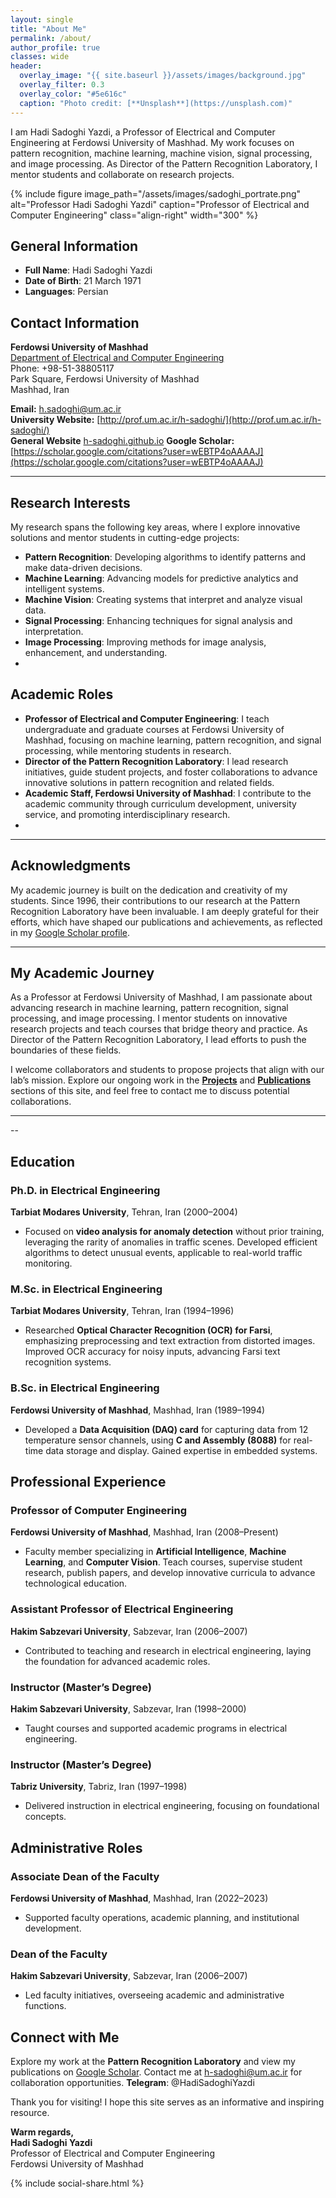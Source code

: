```yaml
---
layout: single
title: "About Me"
permalink: /about/
author_profile: true
classes: wide
header:
  overlay_image: "{{ site.baseurl }}/assets/images/background.jpg"
  overlay_filter: 0.3
  overlay_color: "#5e616c"
  caption: "Photo credit: [**Unsplash**](https://unsplash.com)"
---
```


I am Hadi Sadoghi Yazdi, a Professor of Electrical and Computer Engineering at Ferdowsi University of Mashhad. My work focuses on pattern recognition, machine learning, machine vision, signal processing, and image processing. As Director of the Pattern Recognition Laboratory, I mentor students and collaborate on research projects.

{% include figure 
   image_path="/assets/images/sadoghi_portrate.png" 
   alt="Professor Hadi Sadoghi Yazdi" 
   caption="Professor of Electrical and Computer Engineering" 
   class="align-right" 
   width="300" 
%}

## General Information

- **Full Name**: Hadi Sadoghi Yazdi
- **Date of Birth**: 21 March 1971
- **Languages**: Persian


## Contact Information

**Ferdowsi University of Mashhad**  
[Department of Electrical and Computer Engineering](https://ece.um.ac.ir/)  
Phone: +98-51-38805117  
Park Square, Ferdowsi University of Mashhad  
Mashhad, Iran

**Email:** [h.sadoghi@um.ac.ir](mailto:h-sadoghi@um.ac.ir)  
**University Website:** [http://prof.um.ac.ir/h-sadoghi/](http://prof.um.ac.ir/h-sadoghi/)  
**General Website** [h-sadoghi.github.io](h-sadoghi.github.io)
**Google Scholar:** [https://scholar.google.com/citations?user=wEBTP4oAAAAJ](https://scholar.google.com/citations?user=wEBTP4oAAAAJ)

---

## Research Interests

My research spans the following key areas, where I explore innovative solutions and mentor students in cutting-edge projects:

- **Pattern Recognition**: Developing algorithms to identify patterns and make data-driven decisions.
- **Machine Learning**: Advancing models for predictive analytics and intelligent systems.
- **Machine Vision**: Creating systems that interpret and analyze visual data.
- **Signal Processing**: Enhancing techniques for signal analysis and interpretation.
- **Image Processing**: Improving methods for image analysis, enhancement, and understanding.
- 

## Academic Roles

- **Professor of Electrical and Computer Engineering**: I teach undergraduate and graduate courses at Ferdowsi University of Mashhad, focusing on machine learning, pattern recognition, and signal processing, while mentoring students in research.
- **Director of the Pattern Recognition Laboratory**: I lead research initiatives, guide student projects, and foster collaborations to advance innovative solutions in pattern recognition and related fields.
- **Academic Staff, Ferdowsi University of Mashhad**: I contribute to the academic community through curriculum development, university service, and promoting interdisciplinary research.
- 
---

## Acknowledgments

My academic journey is built on the dedication and creativity of my students. Since 1996, their contributions to our research at the Pattern Recognition Laboratory have been invaluable. I am deeply grateful for their efforts, which have shaped our publications and achievements, as reflected in my [Google Scholar profile](hhttps://scholar.google.com/citations?user=wEBTP4oAAAAJ&hl=en).

---

## My Academic Journey

As a Professor at Ferdowsi University of Mashhad, I am passionate about advancing research in machine learning, pattern recognition, signal processing, and image processing. I mentor students on innovative research projects and teach courses that bridge theory and practice. As Director of the Pattern Recognition Laboratory, I lead efforts to push the boundaries of these fields.

I welcome collaborators and students to propose projects that align with our lab’s mission. Explore our ongoing work in the [**Projects**](/projects/) and [**Publications**](/publications/) sections of this site, and feel free to contact me to discuss potential collaborations.

---

--
## Education

### Ph.D. in Electrical Engineering
**Tarbiat Modares University**, Tehran, Iran (2000–2004)  
- Focused on **video analysis for anomaly detection** without prior training, leveraging the rarity of anomalies in traffic scenes. Developed efficient algorithms to detect unusual events, applicable to real-world traffic monitoring.

### M.Sc. in Electrical Engineering
**Tarbiat Modares University**, Tehran, Iran (1994–1996)  
- Researched **Optical Character Recognition (OCR) for Farsi**, emphasizing preprocessing and text extraction from distorted images. Improved OCR accuracy for noisy inputs, advancing Farsi text recognition systems.

### B.Sc. in Electrical Engineering
**Ferdowsi University of Mashhad**, Mashhad, Iran (1989–1994)  
- Developed a **Data Acquisition (DAQ) card** for capturing data from 12 temperature sensor channels, using **C and Assembly (8088)** for real-time data storage and display. Gained expertise in embedded systems.

## Professional Experience

### Professor of Computer Engineering
**Ferdowsi University of Mashhad**, Mashhad, Iran (2008–Present)  
- Faculty member specializing in **Artificial Intelligence**, **Machine Learning**, and **Computer Vision**. Teach courses, supervise student research, publish papers, and develop innovative curricula to advance technological education.

### Assistant Professor of Electrical Engineering
**Hakim Sabzevari University**, Sabzevar, Iran (2006–2007)  
- Contributed to teaching and research in electrical engineering, laying the foundation for advanced academic roles.

### Instructor (Master’s Degree)
**Hakim Sabzevari University**, Sabzevar, Iran (1998–2000)  
- Taught courses and supported academic programs in electrical engineering.

### Instructor (Master’s Degree)
**Tabriz University**, Tabriz, Iran (1997–1998)  
- Delivered instruction in electrical engineering, focusing on foundational concepts.

## Administrative Roles

### Associate Dean of the Faculty
**Ferdowsi University of Mashhad**, Mashhad, Iran (2022–2023)  
- Supported faculty operations, academic planning, and institutional development.

### Dean of the Faculty
**Hakim Sabzevari University**, Sabzevar, Iran (2006–2007)  
- Led faculty initiatives, overseeing academic and administrative functions.

## Connect with Me

Explore my work at the **Pattern Recognition Laboratory** and view my publications on [Google Scholar](https://scholar.google.com/citations?user=wEBTP4oAAAAJ). Contact me at [h-sadoghi@um.ac.ir](mailto:h-sadoghi@um.ac.ir) for collaboration opportunities.
**Telegram**: @HadiSadoghiYazdi

Thank you for visiting! I hope this site serves as an informative and inspiring resource.

**Warm regards,**  
**Hadi Sadoghi Yazdi**  
Professor of Electrical and Computer Engineering  
Ferdowsi University of Mashhad

{% include social-share.html %}
